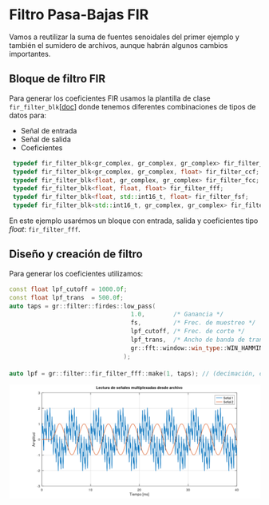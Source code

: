 # Filtro Pasa-Bajas FIR

Vamos a reutilizar la suma de fuentes senoidales del primer ejemplo y también el sumidero de archivos, aunque habrán algunos cambios importantes.

## Bloque de filtro FIR

Para generar los coeficientes FIR usamos la plantilla de clase `fir_filter_blk`[[doc](https://www.gnuradio.org/doc/doxygen/classgr_1_1filter_1_1fir__filter__blk.html)] donde tenemos diferentes combinaciones de tipos de datos para:
* Señal de entrada 
* Señal de salida
* Coeficientes
```C++
 typedef fir_filter_blk<gr_complex, gr_complex, gr_complex> fir_filter_ccc;
 typedef fir_filter_blk<gr_complex, gr_complex, float> fir_filter_ccf;
 typedef fir_filter_blk<float, gr_complex, gr_complex> fir_filter_fcc;
 typedef fir_filter_blk<float, float, float> fir_filter_fff;
 typedef fir_filter_blk<float, std::int16_t, float> fir_filter_fsf;
 typedef fir_filter_blk<std::int16_t, gr_complex, gr_complex> fir_filter_scc;
```

En este ejemplo usarémos un bloque con entrada, salida y coeficientes tipo *float*: `fir_filter_fff`.

## Diseño y creación de filtro

Para generar los coeficientes utilizamos:

```C++
const float lpf_cutoff = 1000.0f;
const float lpf_trans  = 500.0f;  
auto taps = gr::filter::firdes::low_pass(
                                  1.0,        /* Ganancia */
                                  fs,         /* Frec. de muestreo */
                                  lpf_cutoff, /* Frec. de corte */
                                  lpf_trans,  /* Ancho de banda de transición*/
                                  gr::fft::window::win_type::WIN_HAMMING
                                );

auto lpf = gr::filter::fir_filter_fff::make(1, taps); // (decimación, coeficientes FIR)
```


<p align="center">
<img src="https://github.com/rescurib/gnu_radio_playground/blob/main/Filtros/gr_lpf.png" width="730">
<p>